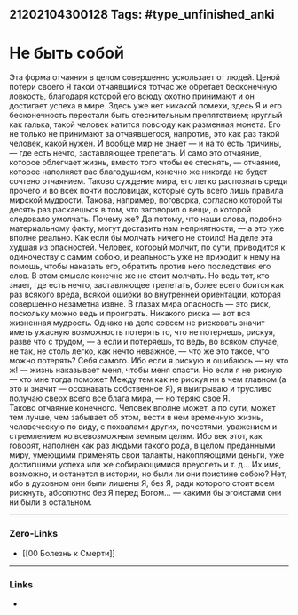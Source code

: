 21202104300128
Tags: #type_unfinished_anki 
---
# Не быть собой

Эта форма отчаяния в целом совершенно ускользает от людей. Ценой потери своего Я такой отчаявшийся тотчас же обретает бесконечную ловкость, благодаря которой его всюду охотно принимают и он достигает успеха в мире. Здесь уже нет никакой помехи, здесь Я и его бесконечность перестали быть стеснительным препятствием; круглый как галька, такой человек катится повсюду как разменная монета. Его не только не принимают за отчаявшегося, напротив, это как раз такой человек, какой нужен. И вообще мир не знает — и на то есть причины, — где есть нечто, заставляющее трепетать. И само это отчаяние, которое облегчает жизнь, вместо того чтобы ее стеснять, — отчаяние, которое наполняет вас благодушием, конечно же никогда не будет сочтено отчаянием. Таково суждение мира, его легко распознать среди прочего и во всех почти пословицах, которые суть всего лишь правила мирской мудрости. Такова, например, поговорка, согласно которой ты десять раз раскаешься в том, что заговорил о вещи, о которой следовало умолчать. Почему же? Да потому, что наши слова, подобно материальному факту, могут доставить нам неприятности, — а это уже вполне реально. Как если бы молчать ничего не стоило! На деле эта худшая из опасностей. Человек, который молчит, по сути, приводится к одиночеству с самим собою, и реальность уже не приходит к нему на помощь, чтобы наказать его, обратить против него последствия его слов. В этом смысле конечно же не стоит молчать. Но ведь тот, кто знает, где есть нечто, заставляющее трепетать, более всего боится как раз всякого вреда, всякой ошибки во внутренней ориентации, которая совершенно незаметна извне. В глазах мира опасность — это риск, поскольку можно ведь и проиграть. Никакого риска — вот вся жизненная мудрость. Однако на деле совсем не рисковать значит иметь ужасную возможность потерять то, что не потеряешь, рискуя, разве что с трудом, — а если и потеряешь, то ведь, во всяком случае, не так, не столь легко, как нечто неважное, — что же это такое, что можно потерять? Себя самого. Ибо если я рискую и ошибаюсь — ну что ж! — жизнь наказывает меня, чтобы меня спасти. Но если я не рискую — кто мне тогда поможет Между тем как не рискуя ни в чем главном (а это и значит — осознавать собственное Я), я выигрываю и трусливо получаю сверх всего все блага мира, — но теряю свое Я.<br>Таково отчаяние конечного. Человек вполне может, а по сути, может тем лучше, чем забывает об этом, вести в нем временную жизнь, человеческую по виду, с похвалами других, почестями, уважением и стремлением ко всевозможным земным целям. Ибо век этот, как говорят, наполнен как раз людьми такого рода, в целом преданными миру, умеющими применять свои таланты, накопляющими деньги, уже достигшими успеха или же собирающимися преуспеть и т. д... Их имя, возможно, и останется в истории, но были ли они поистине собою? Нет, ибо в духовном они были лишены Я, без Я, ради которого стоит всем рискнуть, абсолютно без Я перед Богом... — какими бы эгоистами они ни были в остальном.

---
### Zero-Links
- [[00 Болезнь к Смерти]]
---
### Links
-